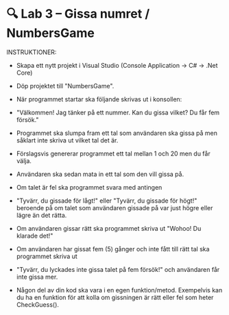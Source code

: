 # 🔍 Lab 3 – Gissa numret / NumbersGame
INSTRUKTIONER:
 * Skapa ett nytt projekt i Visual Studio (Console Application → C# → .Net Core)
 * Döp projektet till "NumbersGame".
 * När programmet startar ska följande skrivas ut i konsollen:
 * "Välkommen! Jag tänker på ett nummer. Kan du gissa vilket? Du får fem försök."

 * Programmet ska slumpa fram ett tal som användaren ska gissa på men såklart inte skriva ut vilket tal det är.
 * Förslagsvis genererar programmet ett tal mellan 1 och 20 men du får välja.

 * Användaren ska sedan mata in ett tal som den vill gissa på.
 
 * Om talet är fel ska programmet svara med antingen
 * "Tyvärr, du gissade för lågt!" eller "Tyvärr, du gissade för högt!" beroende på om talet som användaren gissade på var just högre eller lägre än det rätta.
 
 * Om användaren gissar rätt ska programmet skriva ut "Wohoo! Du klarade det!"
 
 * Om användaren har gissat fem (5) gånger och inte fått till rätt tal ska programmet skriva ut
 * "Tyvärr, du lyckades inte gissa talet på fem försök!" och användaren får inte gissa mer.
 
 * Någon del av din kod ska vara i en egen funktion/metod. Exempelvis kan du ha en funktion för att kolla om gissningen är rätt eller fel som heter CheckGuess().